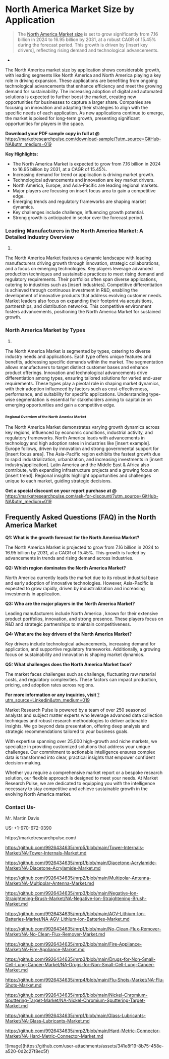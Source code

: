 <h1>North America  Market&nbsp;Size by Application</h1><blockquote><p>The <a href="https://marketresearchpulse.com/download-sample/?utm_source=GitHub-NA&amp;utm_medium=019">North America  Market size</a> is set to grow significantly from 7.16 billion in 2024 to 16.95 billion by 2031, at a robust CAGR of 15.45% during the forecast period. This growth is driven by [insert key drivers], reflecting rising demand and technological advancements.</p></blockquote><ul><li></li></ul><p>The North America  market size by application shows considerable growth, with leading segments like North America  and North America  playing a key role in driving expansion. These applications are benefiting from ongoing technological advancements that enhance efficiency and meet the growing demand for sustainability. The increasing adoption of digital and automated solutions is expected to further boost the market, creating new opportunities for businesses to capture a larger share. Companies are focusing on innovation and adapting their strategies to align with the specific needs of each application. As new applications continue to emerge, the market is poised for long-term growth, presenting significant opportunities for players in the space.</p><p><strong>Download your PDF sample copy in full at @ </strong><a href="https://marketresearchpulse.com/download-sample/?utm_source=GitHub-NA&amp;utm_medium=019">https://marketresearchpulse.com/download-sample/?utm_source=GitHub-NA&amp;utm_medium=019</a></p><p><strong>Key Highlights: </strong></p><ul><li>The North America  Market is expected to grow from 7.16 billion in 2024 to 16.95 billion by 2031, at a CAGR of 15.45%.</li><li>Increasing demand for trend or application is driving market growth.</li><li>Technological advancements and innovation are key market drivers.</li><li>North America, Europe, and Asia-Pacific are leading regional markets.</li><li>Major players are focusing on insert focus area to gain a competitive edge.</li><li>Emerging trends and regulatory frameworks are shaping market dynamics.</li><li>Key challenges include challenge, influencing growth potential.</li><li>Strong growth is anticipated in sector over the forecast period.</li></ul><h3>Leading Manufacturers in the North America  Market: A Detailed Industry Overview</h3><ol><li></li></ol><div class="flex max-w-full flex-col flex-grow"><div class="min-h-8 text-message flex w-full flex-col items-end gap-2 whitespace-normal break-words [.text-message+&amp;]:mt-5" dir="auto" data-message-author-role="assistant" data-message-id="fd8432e4-4910-450d-b182-61b7bfb0a01f" data-message-model-slug="gpt-4o"><div class="flex w-full flex-col gap-1 empty:hidden first:pt-[3px]"><div class="markdown prose w-full break-words dark:prose-invert light"><p>The North America  Market features a dynamic landscape with leading manufacturers driving growth through innovation, strategic collaborations, and a focus on emerging technologies. Key players leverage advanced production techniques and sustainable practices to meet rising demand and regulatory requirements. Their portfolios often span diverse applications, catering to industries such as [insert industries]. Competitive differentiation is achieved through continuous investment in R&amp;D, enabling the development of innovative products that address evolving customer needs. Market leaders also focus on expanding their footprint via acquisitions, partnerships, and distribution networks. This competitive environment fosters advancements, positioning the North America  Market for sustained growth.</p></div></div></div></div><h3>North America  Market by Types</h3><ol><li></li></ol><div class="flex max-w-full flex-col flex-grow"><div class="min-h-8 text-message flex w-full flex-col items-end gap-2 whitespace-normal break-words [.text-message+&amp;]:mt-5" dir="auto" data-message-author-role="assistant" data-message-id="084470be-0bb7-4664-bddf-5156b4f41249" data-message-model-slug="gpt-4o-mini"><div class="flex w-full flex-col gap-1 empty:hidden first:pt-[3px]"><div class="markdown prose w-full break-words dark:prose-invert light"><p>The North America  Market is segmented by types, catering to diverse industry needs and applications. Each type offers unique features and benefits, addressing specific demands within the market. The segmentation allows manufacturers to target distinct customer bases and enhance product offerings. Innovation and technological advancements drive differentiation among types, ensuring tailored solutions for varied end-user requirements. These types play a pivotal role in shaping market dynamics, with their adoption influenced by factors such as cost-effectiveness, performance, and suitability for specific applications. Understanding type-wise segmentation is essential for stakeholders aiming to capitalize on emerging opportunities and gain a competitive edge.</p></div></div></div></div><h3><span style="font-size: 11px;">Regional Overview of the North America  Market</span></h3><div class="flex max-w-full flex-col flex-grow"><div class="min-h-8 text-message flex w-full flex-col items-end gap-2 whitespace-normal break-words [.text-message+&amp;]:mt-5" dir="auto" data-message-author-role="assistant" data-message-id="e9038762-ce64-4e30-91c9-9bd413514231" data-message-model-slug="gpt-4o-mini"><div class="flex w-full flex-col gap-1 empty:hidden first:pt-[3px]"><div class="markdown prose w-full break-words dark:prose-invert light"><p>The North America  Market demonstrates varying growth dynamics across key regions, influenced by economic conditions, industrial activity, and regulatory frameworks. North America leads with advancements in technology and high adoption rates in industries like [insert example]. Europe follows, driven by innovation and strong governmental support for [insert focus area]. The Asia-Pacific region exhibits the fastest growth due to rapid industrialization, urbanization, and increasing investments in [insert industry/application]. Latin America and the Middle East &amp; Africa also contribute, with expanding infrastructure projects and a growing focus on [insert trend]. Regional insights highlight opportunities and challenges unique to each market, guiding strategic decisions.</p></div></div></div></div><p><strong>Get a special discount on your report purchase at @ </strong><a href="https://marketresearchpulse.com/ask-for-discount/?utm_source=GitHub-NA&amp;utm_medium=019">https://marketresearchpulse.com/ask-for-discount/?utm_source=GitHub-NA&amp;utm_medium=019</a></p><h2>Frequently Asked Questions (FAQ) in the North America  Market</h2><p><strong>Q1: What is the growth forecast for the North America  Market?</strong></p><p>The North America  Market is projected to grow from 7.16 billion in 2024 to 16.95 billion by 2031, at a CAGR of 15.45%. This growth is fueled by advancements in trends and rising demand across industries.</p><p><strong>Q2: Which region dominates the North America  Market?</strong></p><p>North America currently leads the market due to its robust industrial base and early adoption of innovative technologies. However, Asia-Pacific is expected to grow rapidly, driven by industrialization and increasing investments in application.</p><p><strong>Q3: Who are the major players in the North America  Market?</strong></p><p>Leading manufacturers include North America , known for their extensive product portfolios, innovation, and strong presence. These players focus on R&amp;D and strategic partnerships to maintain competitiveness.</p><p><strong>Q4: What are the key drivers of the North America  Market?</strong></p><p>Key drivers include technological advancements, increasing demand for application, and supportive regulatory frameworks. Additionally, a growing focus on sustainability and innovation is shaping market dynamics.</p><p><strong>Q5: What challenges does the North America  Market face?</strong></p><p>The market faces challenges such as challenge, fluctuating raw material costs, and regulatory complexities. These factors can impact production, pricing, and adoption rates across regions.</p><p><strong>For more information or any inquiries, visit&nbsp;</strong><a href="?utm_source=Linkedin&utm_medium=019">?utm_source=Linkedin&utm_medium=019</a></p><p>Market Research Pulse is powered by a team of over 250 seasoned analysts and subject matter experts who leverage advanced data collection techniques and robust research methodologies to deliver actionable insights. We go beyond data presentation, offering deep analysis and strategic recommendations tailored to your business goals.</p><p>With expertise spanning over 25,000 high-growth and niche markets, we specialize in providing customized solutions that address your unique challenges. Our commitment to actionable intelligence ensures complex data is transformed into clear, practical insights that empower confident decision-making.</p><p>Whether you require a comprehensive market report or a bespoke research solution, our flexible approach is designed to meet your needs. At Market Research Pulse, we are dedicated to equipping you with the intelligence necessary to stay competitive and achieve sustainable growth in the evolving North America  market.</p><h3><strong>Contact Us-</strong></h3><p>Mr. Martin Davis</p><p>US: +1-970-672-0390</p><p>https://marketresearchpulse.com/</p><p><a href="https://github.com/9926434635/mrp5/blob/main/Tower-Internals-Market/NA-Tower-Internals-Market.md">https://github.com/9926434635/mrp5/blob/main/Tower-Internals-Market/NA-Tower-Internals-Market.md</a></p><p><a href="https://github.com/9926434635/mrp1/blob/main/Diacetone-Acrylamide-Market/NA-Diacetone-Acrylamide-Market.md">https://github.com/9926434635/mrp1/blob/main/Diacetone-Acrylamide-Market/NA-Diacetone-Acrylamide-Market.md</a></p><p><a href="https://github.com/9926434635/mrp2/blob/main/Multipolar-Antenna-Market/NA-Multipolar-Antenna-Market.md">https://github.com/9926434635/mrp2/blob/main/Multipolar-Antenna-Market/NA-Multipolar-Antenna-Market.md</a></p><p><a href="https://github.com/9926434635/mrp3/blob/main/Negative-Ion-Straightening-Brush-Market/NA-Negative-Ion-Straightening-Brush-Market.md">https://github.com/9926434635/mrp3/blob/main/Negative-Ion-Straightening-Brush-Market/NA-Negative-Ion-Straightening-Brush-Market.md</a></p><p><a href="https://github.com/9926434635/mrp5/blob/main/AGV-Lithium-Ion-Batteries-Market/NA-AGV-Lithium-Ion-Batteries-Market.md">https://github.com/9926434635/mrp5/blob/main/AGV-Lithium-Ion-Batteries-Market/NA-AGV-Lithium-Ion-Batteries-Market.md</a></p><p><a href="https://github.com/9926434635/mrp1/blob/main/No-Clean-Flux-Remover-Market/NA-No-Clean-Flux-Remover-Market.md">https://github.com/9926434635/mrp1/blob/main/No-Clean-Flux-Remover-Market/NA-No-Clean-Flux-Remover-Market.md</a></p><p><a href="https://github.com/9926434635/mrp2/blob/main/Fire-Appliance-Market/NA-Fire-Appliance-Market.md">https://github.com/9926434635/mrp2/blob/main/Fire-Appliance-Market/NA-Fire-Appliance-Market.md</a></p><p><a href="https://github.com/9926434635/mrp3/blob/main/Drugs-for-Non-Small-Cell-Lung-Cancer-Market/NA-Drugs-for-Non-Small-Cell-Lung-Cancer-Market.md">https://github.com/9926434635/mrp3/blob/main/Drugs-for-Non-Small-Cell-Lung-Cancer-Market/NA-Drugs-for-Non-Small-Cell-Lung-Cancer-Market.md</a></p><p><a href="https://github.com/9926434635/mrp4/blob/main/Flu-Shots-Market/NA-Flu-Shots-Market.md">https://github.com/9926434635/mrp4/blob/main/Flu-Shots-Market/NA-Flu-Shots-Market.md</a></p><p><a href="https://github.com/9926434635/mrp5/blob/main/Nickel-Chromium-Sputtering-Target-Market/NA-Nickel-Chromium-Sputtering-Target-Market.md">https://github.com/9926434635/mrp5/blob/main/Nickel-Chromium-Sputtering-Target-Market/NA-Nickel-Chromium-Sputtering-Target-Market.md</a></p><p><a href="https://github.com/9926434635/mrp1/blob/main/Glass-Lubricants-Market/NA-Glass-Lubricants-Market.md">https://github.com/9926434635/mrp1/blob/main/Glass-Lubricants-Market/NA-Glass-Lubricants-Market.md</a></p><p><a href="https://github.com/9926434635/mrp2/blob/main/Hard-Metric-Connector-Market/NA-Hard-Metric-Connector-Market.md">https://github.com/9926434635/mrp2/blob/main/Hard-Metric-Connector-Market/NA-Hard-Metric-Connector-Market.md</a></p>
![image](https://github.com/user-attachments/assets/341e8f19-8b75-458e-a520-0d2c27f8ec5f)
